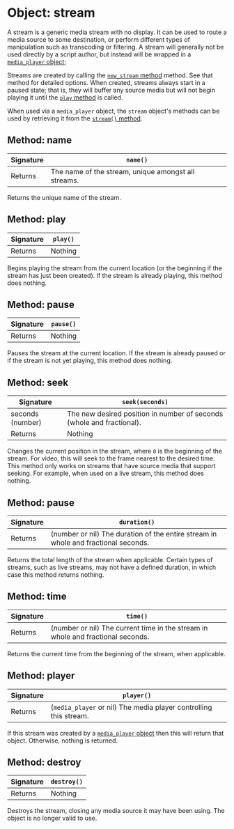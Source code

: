 # Object: stream

A stream is a generic media stream with no display. It can be used to route a media source to some destination, or perform different types of manipulation such as transcoding or filtering. A stream will generally not be used directly by a script author, but instead will be wrapped in a [`media_player` object](./media_player);

Streams are created by calling the [`new_stream` method](./server#method-new-stream) method. See that method for detailed options. When created, streams always start in a paused state; that is, they will buffer any source media but will not begin playing it until the [`play` method](#method-play) is called.

When used via a `media_player` object, the `stream` object's methods can be used by retrieving it from the [`stream()` method](./media_player#method-stream).

## Method: name

| Signature | `name()` |
| - | - |
| Returns | The name of the stream, unique amongst all streams. |

Returns the unique name of the stream.

## Method: play

| Signature | `play()` |
| - | - |
| Returns | Nothing |

Begins playing the stream from the current location (or the beginning if the stream has just been created). If the stream is already playing, this method does nothing.

## Method: pause

| Signature | `pause()` |
| - | - |
| Returns | Nothing |

Pauses the stream at the current location. If the stream is already paused or if the stream is not yet playing, this method does nothing.

## Method: seek

| Signature | `seek(seconds)` |
| - | - |
| seconds (number) | The new desired position in number of seconds (whole and fractional). |
| Returns | Nothing |

Changes the current position in the stream, where `0` is the beginning of the stream. For video, this will seek to the frame nearest to the desired time. This method only works on streams that have source media that support seeking. For example, when used on a live stream, this method does nothing.

## Method: pause

| Signature | `duration()` |
| - | - |
| Returns | (number or nil) The duration of the entire stream in whole and fractional seconds. |

Returns the total length of the stream when applicable. Certain types of streams, such as live streams, may not have a defined duration, in which case this method returns nothing.

## Method: time

| Signature | `time()` |
| - | - |
| Returns | (number or nil) The current time in the stream in whole and fractional seconds. |

Returns the current time from the beginning of the stream, when applicable.

## Method: player

| Signature | `player()` |
| - | - |
| Returns | (`media_player` or nil) The media player controlling this stream. |

If this stream was created by a [`media_player` object](./media_player) then this will return that object. Otherwise, nothing is returned.

## Method: destroy

| Signature | `destroy()` |
| - | - |
| Returns | Nothing |

Destroys the stream, closing any media source it may have been using. The object is no longer valid to use.
